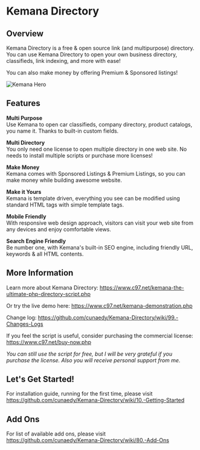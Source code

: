 # Kemana Directory

## Overview

Kemana Directory is a free & open source link (and multipurpose) directory. You can use Kemana Directory to open your own business directory, classifieds, link indexing, and more with ease!

You can also make money by offering Premium & Sponsored listings!

![Kemana Hero](https://www.c97.net/public/image/kemana-hero.jpg)

## Features

**Multi Purpose**\
Use Kemana to open car classifieds, company directory, product catalogs, you name it. Thanks to built-in custom fields.

**Multi Directory**\
You only need one license to open multiple directory in one web site. No needs to install multiple scripts or purchase more licenses!

**Make Money**\
Kemana comes with Sponsored Listings & Premium Listings, so you can make money while building awesome website.

**Make it Yours**\
Kemana is template driven, everything you see can be modified using standard HTML tags with simple template tags.

**Mobile Friendly**\
With responsive web design approach, visitors can visit your web site from any devices and enjoy comfortable views.

**Search Engine Friendly**\
Be number one, with Kemana's built-in SEO engine, including friendly URL, keywords & all HTML contents.

## More Information

Learn more about Kemana Directory: https://www.c97.net/kemana-the-ultimate-php-directory-script.php

Or try the live demo here: https://www.c97.net/kemana-demonstration.php

Change log: https://github.com/cunaedy/Kemana-Directory/wiki/99.-Changes-Logs

If you feel the script is useful, consider purchasing the commercial license: https://www.c97.net/buy-now.php

_You can still use the script for free, but I will be very grateful if you purchase the license. Also you will receive personal support from me._

## Let's Get Started!

For installation guide, running for the first time, please visit https://github.com/cunaedy/Kemana-Directory/wiki/10.-Getting-Started

## Add Ons

For list of available add ons, please visit https://github.com/cunaedy/Kemana-Directory/wiki/80.-Add-Ons
